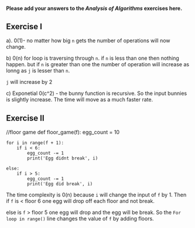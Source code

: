 #### Please add your answers to the ***Analysis of  Algorithms*** exercises here.

## Exercise I

a). 0(1)- no matter how big `n` gets the number of operations will now change.



b) 0(n) for loop is traversing through `n`. if `n` is less than one then nothing happen. but if `n` is greater than one the number of operation will increase as lonng as `j` is lesser than `n`.

 `j` will increase by 2

c) Exponetial 0(c^2) - the bunny function is recursive. So the input bunnies is slightly increase. The time will move as a much faster rate.

## Exercise II
//floor game
def floor_game(f):
  egg_count = 10

    for i in range(f + 1):
        if i < 6: 
            egg_count -= 1
            print('Egg didnt break', i)
      
    else:
        if i > 5:
            egg_count -= 1
            print('Egg did break', i)

The time complexity is 0(n) because `i` will change the input of `f` by 1. Then if `f` is < floor 6 one egg will drop off each floor and not break.

else is `f` > floor 5 one egg will drop and the egg will be break. So the `For loop in range()` line changes the value of `f` by adding floors.

